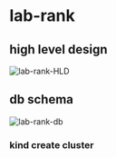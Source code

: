 # lab-rank

## high level design
![lab-rank-HLD](https://github.com/priyanshu360/lab-rank/assets/20378236/f58e342c-be80-4dc9-a4c8-d91234e87a75)

## db schema
![lab-rank-db](https://github.com/priyanshu360/lab-rank/assets/20378236/7cd0f7e0-9181-4085-b688-462118947ff6)

### kind create cluster
